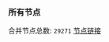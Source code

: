 ### 所有节点
合并节点总数: `29271`
[节点链接](https://github.com/qjlxg/586/raw/refs/heads/master/sub/sub_merge_base64.txt)


